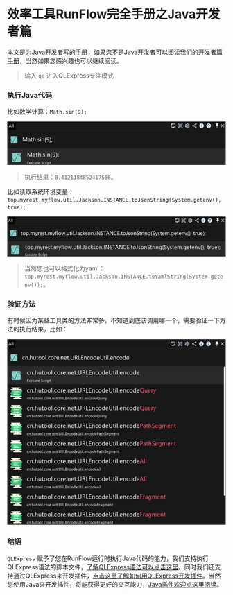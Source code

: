 # 效率工具RunFlow完全手册之Java开发者篇

本文是为Java开发者写的手册，如果您不是Java开发者可以阅读我们的[开发者篇手册](runflow_developer_point.md)，当然如果您感兴趣也可以继续阅读。

> 输入 `qe` 进入QLExpress专注模式

### 执行Java代码

比如数学计算：`Math.sin(9);`

![qe_math](../images/qe_math.png)

> 执行结果：`0.4121184852417566`。

比如读取系统环境变量：`top.myrest.myflow.util.Jackson.INSTANCE.toJsonString(System.getenv(), true);`

![qe_system.png](../images/qe_system.png)

> 当然您也可以格式化为yaml：`top.myrest.myflow.util.Jackson.INSTANCE.toYamlString(System.getenv());`。

### 验证方法

有时候因为某些工具类的方法非常多，不知道到底该调用哪一个，需要验证一下方法的执行结果，比如：

![qe_hutool](../images/qe_hutool_net_url_encode.png)

### 结语

`QLExpress` 赋予了您在RunFlow运行时执行Java代码的能力，我们支持执行QLExpress语法的脚本文件，[了解QLExpress语法可以点击这里](https://github.com/alibaba/QLExpress)。同时我们还支持通过QLExpress来开发插件，[点击这里了解如何用QLExpress开发插件](https://myrest.top/zh-cn/guide/plugin#/general-plugin-guide/general_guide?id=%E9%80%9A%E7%94%A8%E6%8F%92%E4%BB%B6%E6%8C%87%E5%8D%97)。当然您使用Java来开发插件，将能获得更好的交互能力，[Java插件欢迎点这里阅读](https://myrest.top/zh-cn/guide/plugin#/jar-plugin-guide/jar_guide?id=jar%e6%8f%92%e4%bb%b6%e6%8c%87%e5%8d%97)。
